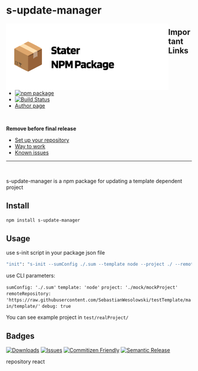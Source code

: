 # s-update-manager

<a href="https://github.com/SebastianWesolowski/starter-npm-package"><img align="left" width="440" height="180" alt="s-update-manager package" src="srcReadme/heroImageReposytory.png"></a>

## Important Links

- [![npm package][npm-img]][npm-url]
- [![Build Status][build-img]][build-url]
- [Author page](PLACEHOLDER_PAGE_AUTHOR)

<br>

**Remove before final release**

- [Set up your repository](docs/HowToAutoDeploy.md)
- [Way to work](docs/WayToWrok.md)
- [Known issues](docs/knowProblems.md)

---

<br/>

s-update-manager is a npm package for updating a template dependent project

## Install

```bash
npm install s-update-manager
```

## Usage

use s-init script in your package json file

```bash
"init": "s-init --sumConfig ./.sum --template node --project ./ --remoteRepository https://raw.githubusercontent.com/SebastianWesolowski/testTemplate/main/template/"
```

use CLI parameters:

`sumConfig: './.sum'`
`template: 'node'`
`project: './mock/mockProject'`
`remoteRepository: 'https://raw.githubusercontent.com/SebastianWesolowski/testTemplate/main/template/'`
`debug: true`

You can see example project in `test/realProject/`

## Badges

[![Downloads][downloads-img]][downloads-url]
[![Issues][issues-img]][issues-url]
[![Commitizen Friendly][commitizen-img]][commitizen-url]
[![Semantic Release][semantic-release-img]][semantic-release-url]

[build-img]: https://github.com/SebastianWesolowski/s-update-manager/actions/workflows/release.yml/badge.svg
[build-url]: https://github.com/SebastianWesolowski/s-update-manager/actions/workflows/release.yml
[downloads-img]: https://img.shields.io/npm/dt/s-update-manager
[downloads-url]: https://www.npmtrends.com/s-update-manager
[npm-img]: https://img.shields.io/npm/v/s-update-manager
[npm-url]: https://www.npmjs.com/package/s-update-manager
[issues-img]: https://img.shields.io/github/issues/SebastianWesolowski/s-update-manager
[issues-url]: https://github.com/SebastianWesolowski/s-update-manager/issues
[semantic-release-img]: https://img.shields.io/badge/%20%20%F0%9F%93%A6%F0%9F%9A%80-semantic--release-e10079.svg
[semantic-release-url]: https://github.com/semantic-release/semantic-release
[commitizen-img]: https://img.shields.io/badge/commitizen-friendly-brightgreen.svg
[commitizen-url]: http://commitizen.github.io/cz-cli/

repository react
